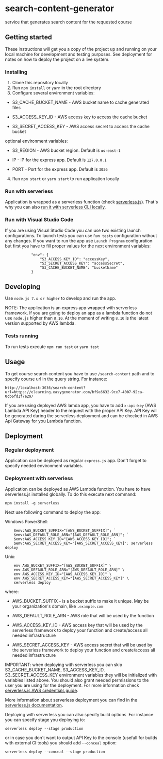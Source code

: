 # search-content-generator
service that generates search content for the requested course

## Getting started

These instructions will get you a copy of the project up and running on your local machine for development and testing purposes. See deployment for notes on how to deploy the project on a live system.

### Installing

1. Clone this repository locally
2. Run `npm install` or `yarn` in the root directory
3. Configure several environment variables:

* S3_CACHE_BUCKET_NAME - AWS bucket name to cache generated files 

* S3_ACCESS_KEY_ID - AWS access key to access the cache bucket

* S3_SECRET_ACCESS_KEY - AWS access secret to access the cache bucket 

optional environment variables:

* S3_REGION - AWS bucket region. Default is `us-east-1`

* IP - IP for the express app. Default is `127.0.0.1`

* PORT - Port for the express app. Default is `3036`

4. Run `npm start` or `yarn start` to run application locally

### Run with serverless

Application is wrapped as a serverless function (check [serverless.js](https://serverless.com/framework/docs/)). That's why you can also [run it with serverless CLI locally](https://serverless.com/framework/docs/providers/aws/cli-reference/invoke-local/).

### Run with Visual Studio Code

If you are using Visual Studio Code you can use two existing launch configurations. To launch tests you can use `Run tests` configuration without any changes. If you want to run the app use `Launch Program` configuration but first you have to fill proper values for the next environment variables:
```
            "env": {
                "S3_ACCESS_KEY_ID": "accessKey",
                "S3_SECRET_ACCESS_KEY": "accessSecret",
                "S3_CACHE_BUCKET_NAME": "bucketName"
            }
```

## Developing

Use `node.js 7.x or higher` to develop and run the app. 

NOTE: The application is an express app wrapped with serverless framework. If you are going to deploy an app as a lambda function do not use `node.js` higher than `8.10`. At the moment of writing `8.10` is the latest version supported by AWS lambda.

### Tests running

To run tests execute `npm run test` or `yarn test`

## Usage

To get course search content you have to use `/search-content` path and to specify course url in the query string. For instance: 
```
http://localhost:3036/search-content?url=https://elearning.easygenerator.com/bf9a6632-9ce7-4007-92ca-0cb6fd1f7e29/
```

If you are using deployed AWS lamda app, you have to add `x-api-key` (AWS Lambda API Key) header to the request with the proper API Key. API Key will be generated during the serverless deployment and can be checked in AWS Api Gateway for you Lambda function.

## Deployment

### Regular deployment

Application can be deployed as regular `express.js` app. Don't forget to specify needed environment variables.

### Deployment with serverless

Application can be deployed as AWS Lambda function. You have to have serverless.js installed globally. To do this execute next command:
```
npm install -g serverless
```

Next use following command to deploy the app:

Windows PowerShell:
```
    $env:AWS_BUCKET_SUFFIX="[AWS_BUCKET_SUFFIX]"; `
    $env:AWS_DEFAULT_ROLE_ARN="[AWS_DEFAULT_ROLE_ARN]"; `
    $env:AWS_ACCESS_KEY_ID="[AWS_ACCESS_KEY_ID]"; `
    $env:AWS_SECRET_ACCESS_KEY="[AWS_SECRET_ACCESS_KEY]"; serverless deploy
```    

Unix:
```
    env AWS_BUCKET_SUFFIX="[AWS_BUCKET_SUFFIX]" \
    env AWS_DEFAULT_ROLE_ARN="[AWS_DEFAULT_ROLE_ARN]" \
    env AWS_ACCESS_KEY_ID="[AWS_ACCESS_KEY_ID]" \
    env AWS_SECRET_ACCESS_KEY="[AWS_SECRET_ACCESS_KEY]" \
    serverless deploy
```

where:

* AWS_BUCKET_SUFFIX - is a bucket suffix to make it unique. May be your organization's domain, like `.example.com`

* AWS_DEFAULT_ROLE_ARN - AWS role that will be used by the function

* AWS_ACCESS_KEY_ID - AWS access key that will be used by the serverless framework to deploy your function and create/access all needed infrastructure

* AWS_SECRET_ACCESS_KEY - AWS access secret that will be used by the serverless framework to deploy your function and create/access all needed infrastructure

IMPORTANT: when deploying with serverless you can skip S3_CACHE_BUCKET_NAME, S3_ACCESS_KEY_ID, S3_SECRET_ACCESS_KEY  environment variables they will be initialized with variables listed above. You should also grant needed permissions to the user you are using for the deployment. For more information check [serverless.js AWS credentials guide](https://serverless.com/framework/docs/providers/aws/guide/credentials/).

More information about serverless deployment you can find in the [serverless.js documentation](https://serverless.com/framework/docs/). 

Deploying with serverless you can also specify build options. For instance you can specify stage you deploying to:
```
serverless deploy --stage production
```

or in case you don't want to output API Key to the console (usefull for builds with external CI tools) you should add `--conceal` option:
```
serverless deploy --conceal --stage production
```